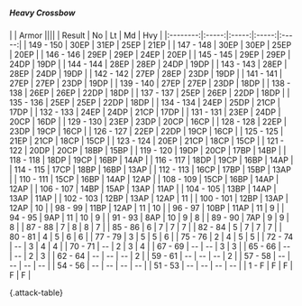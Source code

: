 ##### Heavy Crossbow

|      |   Armor   ||||
|   Result   |   No   |   Lt   |   Md   |   Hvy   |
|:--------:|:-----:|:-----:|:-----:|:-----:|
| 149 - 150 | 30EP | 31EP | 25EP | 21EP |
| 147 - 148 | 30EP | 30EP | 25EP | 20EP |
| 146 - 146 | 29EP | 29EP | 24EP | 20EP |
| 145 - 145 | 29EP | 29EP | 24DP | 19DP |
| 144 - 144 | 28EP | 28EP | 24DP | 19DP |
| 143 - 143 | 28EP | 28EP | 24DP | 19DP |
| 142 - 142 | 27EP | 28EP | 23DP | 19DP |
| 141 - 141 | 27EP | 27EP | 23DP | 19DP |
| 139 - 140 | 27EP | 27EP | 23DP | 18DP |
| 138 - 138 | 26EP | 26EP | 22DP | 18DP |
| 137 - 137 | 25EP | 26EP | 22DP | 18DP |
| 135 - 136 | 25EP | 25EP | 22DP | 18DP |
| 134 - 134 | 24EP | 25DP | 21CP | 17DP |
| 132 - 133 | 24EP | 24DP | 21CP | 17DP |
| 131 - 131 | 23EP | 24DP | 20CP | 16DP |
| 129 - 130 | 23EP | 23DP | 20CP | 16CP |
| 128 - 128 | 22EP | 23DP | 19CP | 16CP |
| 126 - 127 | 22EP | 22DP | 19CP | 16CP |
| 125 - 125 | 21EP | 21CP | 18CP | 15CP |
| 123 - 124 | 20EP | 21CP | 18CP | 15CP |
| 121 - 122 | 20DP | 20CP | 18BP | 15BP |
| 119 - 120 | 19DP | 20CP | 17BP | 14BP |
| 118 - 118 | 18DP | 19CP | 16BP | 14AP |
| 116 - 117 | 18DP | 19CP | 16BP | 14AP |
| 114 - 115 | 17CP | 18BP | 16BP | 13AP |
| 112 - 113 | 16CP | 17BP | 15BP | 13AP |
| 110 - 111 | 15CP | 16BP | 14AP | 12AP |
| 108 - 109 | 15CP | 16BP | 14AP | 12AP |
| 106 - 107 | 14BP | 15AP | 13AP | 11AP |
| 104 - 105 | 13BP | 14AP | 13AP | 11AP |
| 102 - 103 | 12BP | 13AP | 12AP | 11 |
| 100 - 101 | 12BP | 13AP | 12AP | 10 |
| 98 - 99 | 11BP | 12AP | 11 | 10 |
| 96 - 97 | 10BP | 11AP | 11 | 9 |
| 94 - 95 | 9AP | 11 | 10 | 9 |
| 91 - 93 | 8AP | 10 | 9 | 8 |
| 89 - 90 | 7AP | 9 | 9 | 8 |
| 87 - 88 | 7 | 8 | 8 | 7 |
| 85 - 86 | 6 | 7 | 7 | 7 |
| 82 - 84 | 5 | 7 | 7 | 7 |
| 80 - 81 | 4 | 5 | 6 | 6 |
| 77 - 79 | 3 | 5 | 5 | 6 |
| 75 - 76 | 2 | 4 | 5 | 5 |
| 72 - 74 | --  | 3 | 4 | 4 |
| 70 - 71 | --  | 2 | 3 | 4 |
| 67 - 69 | --  | --  | 3 | 3 |
| 65 - 66 | --  | --  | 2 | 3 |
| 62 - 64 | --  | --  | --  | 2 |
| 59 - 61 | --  | --  | --  | 2 |
| 57 - 58 | --  | --  | --  | --  |
| 54 - 56 | --  | --  | --  | --  |
| 51 - 53 | --  | --  | --  | --  |
| 1 - F | F | F | F | F |

{.attack-table}
